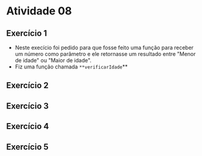 # Atividade 08

## Exercício 1

- Neste execício foi pedido para que fosse feito uma função para receber um número como parâmetro e ele retornasse um resultado entre "Menor de idade" ou "Maior de idade".
- Fiz uma função chamada `**verificarIdade`**

## Exercício 2
## Exercício 3
## Exercício 4
## Exercício 5
